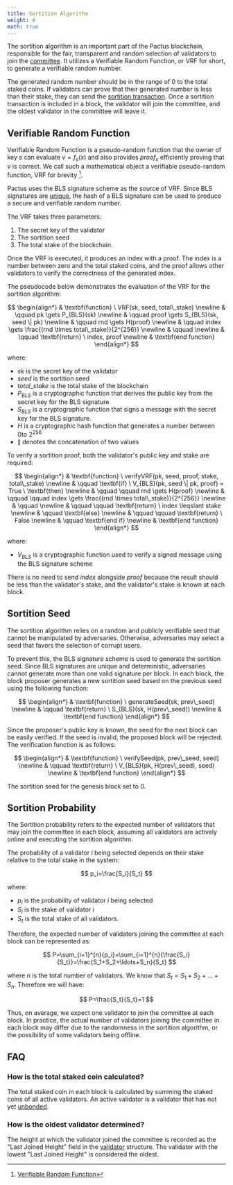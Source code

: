 ```yaml
---
title: Sortition Algorithm
weight: 4
math: true
---
```


The sortition algorithm is an important part of the Pactus blockchain, responsible for the fair, transparent
and random selection of validators to join the [committee](/docs/concepts/consensus/committee/).
It utilizes a Verifiable Random Function, or VRF for short, to generate a verifiable random number.

The generated random number should be in the range of 0 to the total staked coins.
If validators can prove that their generated number is less than their stake,
they can send the [sortition transaction](/docs/concepts/transaction/sortition/).
Once a sortition transaction is included in a block, the validator will join the committee,
and the oldest validator in the committee will leave it.

## Verifiable Random Function

Verifiable Random Function is a pseudo-random function that the owner of key $s$ can evaluate $v = f_s(x)$ and also provides
$proof_{x}$ efficiently proving that $v$ is correct. We call such a mathematical
object a verifiable pseudo-random function, VRF for brevity [^first].

Pactus uses the BLS signature scheme as the source of VRF.
Since BLS signatures are [unique](/docs/concepts/blockchain/cryptography/#non-malleability),
the hash of a BLS signature can be used to produce a secure and verifiable random number.

The VRF takes three parameters:

1. The secret key of the validator
2. The sortition seed
3. The total stake of the blockchain.

Once the VRF is executed, it produces an index with a proof.
The index is a number between zero and the total staked coins, and the proof allows other validators to verify the correctness
of the generated index.

The pseudocode below demonstrates the evaluation of the VRF for the sortition algorithm:

$$
\begin{align*}
& \textbf{function} \ VRF(sk, seed, total\_stake) \newline
& \qquad pk \gets P_{BLS}(sk) \newline
& \qquad proof \gets S_{BLS}(sk, seed \| pk) \newline
& \qquad rnd \gets H(proof) \newline
& \qquad index \gets \frac{(rnd \times total\_stake)}{2^{256}} \newline
& \qquad \newline
& \qquad \textbf{return} \ index, proof \newline
& \textbf{end function}
\end{align*}
$$

where:

- $sk$ is the secret key of the validator
- $seed$ is the sortition seed
- $total\_stake$ is the total stake of the blockchain
- $P_{BLS}$ is a cryptographic function that derives the public key from the secret key for the BLS signature
- $S_{BLS}$ is a cryptographic function that signs a message with the secret key for the BLS signature.
- $H$ is a cryptographic hash function that generates a number between $0$to $2 ^{256}$
- $\|$ denotes the concatenation of two values

To verify a sortition proof, both the validator's public key and stake are required:

$$
\begin{align*}
& \textbf{function} \ verifyVRF(pk, seed, proof, stake, total\_stake) \newline
& \qquad \textbf{if} \ V_{BLS}(pk, seed \| pk, proof) = True \ \textbf{then} \newline
& \qquad \qquad rnd \gets H(proof) \newline
& \qquad \qquad index \gets \frac{(rnd \times total\_stake)}{2^{256}} \newline
& \qquad \newline
& \qquad  \qquad \textbf{return} \ index \leqslant stake \newline
& \qquad  \textbf{else} \newline
& \qquad  \qquad \textbf{return} \ False \newline
& \qquad  \textbf{end if} \newline
& \textbf{end function}
\end{align*}
$$

where:

- $V_{BLS}$ is a cryptographic function used to verify a signed message using the BLS signature scheme

There is no need to send $index$ alongside $proof$ because the
result should be less than the validator's stake, and the validator's stake is known at each block.

## Sortition Seed

The sortition algorithm relies on a random and publicly verifiable seed that cannot be manipulated by adversaries.
Otherwise, adversaries may select a seed that favors the selection of corrupt users.

To prevent this, the BLS signature scheme is used to generate the sortition seed.
Since BLS signatures are unique and deterministic, adversaries cannot generate more than one valid signature per block.
In each block, the block proposer generates a new sortition seed based on the previous seed using the following function:

$$
\begin{align*}
& \textbf{function} \ generateSeed(sk, prev\_seed) \newline
& \qquad \textbf{return} \ S_{BLS}(sk, H(prev\_seed)) \newline
& \textbf{end function}
\end{align*}
$$

Since the proposer's public key is known, the seed for the next block can be easily verified.
If the seed is invalid, the proposed block will be rejected.
The verification function is as follows:

$$
\begin{align*}
& \textbf{function} \ verifySeed(pk, prev\_seed, seed) \newline
& \qquad \textbf{return} \ V_{BLS}(pk, H(prev\_seed), seed) \newline
& \textbf{end function}
\end{align*}
$$

The sortition seed for the genesis block set to 0.

## Sortition Probability

The Sortition probability refers to the expected number of validators that may join the committee in each block,
assuming all validators are actively online and executing the sortition algorithm.

The probability of a validator $i$ being selected depends on their stake relative to the total stake in the system:

$$
p_i=\frac{S_i}{S_t}
$$

where:

- $p_i$ is the probability of validator $i$ being selected
- $S_i$​ is the stake of validator $i$
- $S_t$​ is the total stake of all validators.

Therefore, the expected number of validators joining the committee at each block can be represented as:

$$
P=\sum_{i=1}^{n}{p_i}=\sum_{i=1}^{n}{\frac{S_i}{S_t}}=\frac{S_1+S_2+\ldots+S_n}{S_t}
$$

where $n$ is the total number of validators. We know that $S_t={S_1+S_2+\ldots+S_n}$. Therefore we will have:

$$
P=\frac{S_t}{S_t}=1
$$

Thus, on average, we expect one validator to join the committee at each block.
In practice, the actual number of validators joining the committee in each block
may differ due to the randomness in the sortition algorithm, or the possibility of some validators being offline.

## FAQ

### How is the total staked coin calculated?

The total staked coin in each block is calculated by summing the staked coins of all active validators.
An active validator is a validator that has not yet [unbonded](/docs/concepts/transaction/unbond/).

### How is the oldest validator determined?

The height at which the validator joined the committee is recorded as the "Last Joined Height" field in
the [validator](/docs/concepts/blockchain/validator/) structure.
The validator with the lowest "Last Joined Height" is considered the oldest.

[^first]: [Verifiable Random Function](https://people.csail.mit.edu/silvio/Selected%20Scientific%20Papers/Pseudo%20Randomness/Verifiable_Random_Functions.pdf)
